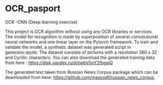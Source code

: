 # OCR_pasport

OCR –CNN (Deep learning exercise)

This project is OCR algorithm without using any OCR libraries or services. 
The model for recognition is made by superposition of several convolutional neural networks and one linear layer on the Pytorch framework. 
To train and validate the model, a synthetic dataset was generated script in generator.ipynb. 
The dataset consists of pictures with a resolution 360 x 32 and Cyrillic characters. 
You can also download the generated training data from here : 
https://disk.yandex.ru/d/jjwbV0qY2fbgwQ

The generated text taken from Russian News Corpus package which can be downloaded from here: 
https://github.com/maxoodf/russian_news_corpus.

